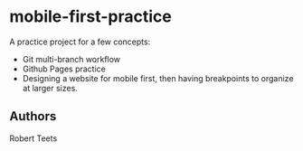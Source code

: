 # mobile-first-practice

A practice project for a few concepts: 
- Git multi-branch workflow
- Github Pages practice
- Designing a website for mobile first, then having breakpoints to organize at larger sizes.

## Authors

Robert Teets

